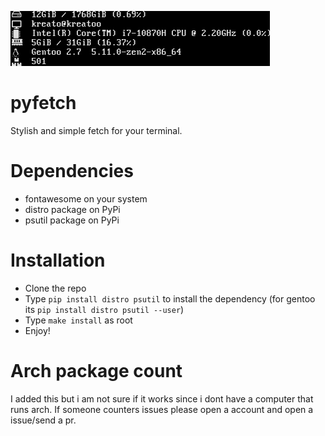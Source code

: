 <p align="left">
<img src="./assets/pyfetch.png">
</p>

# pyfetch

Stylish and simple fetch for your terminal.

# Dependencies
* fontawesome on your system
* distro package on PyPi
* psutil package on PyPi

# Installation
* Clone the repo
* Type `pip install distro psutil` to install the dependency (for gentoo its `pip install distro psutil --user`)
* Type `make install` as root
* Enjoy!

# Arch package count
I added this but i am not sure if it works since i dont have a computer that runs arch. If someone counters issues please open a account and open a issue/send a pr.